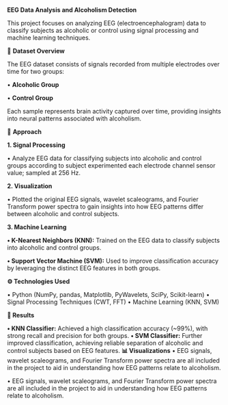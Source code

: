 **EEG Data Analysis and Alcoholism Detection**

This project focuses on analyzing EEG (electroencephalogram) data to classify subjects as alcoholic or control using signal processing and machine learning techniques.

📂 **Dataset Overview**

The EEG dataset consists of signals recorded from multiple electrodes over time for two groups:

•	**Alcoholic Group**

•	**Control Group**

Each sample represents brain activity captured over time, providing insights into neural patterns associated with alcoholism.

🔧 **Approach**

**1. Signal Processing**

•		Analyze EEG data for classifying subjects into alcoholic and control groups according to subject experimented each electrode channel sensor value; sampled at 256 Hz.


**2. Visualization**

•	Plotted the original EEG signals, wavelet scaleograms, and Fourier Transform power spectra to gain insights into how EEG patterns differ between alcoholic and control subjects.

**3. Machine Learning**

**•	K-Nearest Neighbors (KNN):** Trained on the EEG data to classify subjects into alcoholic and control groups.

**•	Support Vector Machine (SVM):** Used to improve classification accuracy by leveraging the distinct EEG features in both groups.

**⚙️ Technologies Used**

•	Python (NumPy, pandas, Matplotlib, PyWavelets, SciPy, Scikit-learn)
•	Signal Processing Techniques (CWT, FFT)
•	Machine Learning (KNN, SVM)

**📝 Results**

**•	KNN Classifier:** Achieved a high classification accuracy (~99%), with strong recall and precision for both groups.
**•	SVM Classifier:** Further improved classification, achieving reliable separation of alcoholic and control subjects based on EEG features.
**📊 Visualizations**
•	EEG signals, wavelet scaleograms, and Fourier Transform power spectra are all included in the project to aid in understanding how EEG patterns relate to alcoholism.

•	EEG signals, wavelet scaleograms, and Fourier Transform power spectra are all included in the project to aid in understanding how EEG patterns relate to alcoholism.

